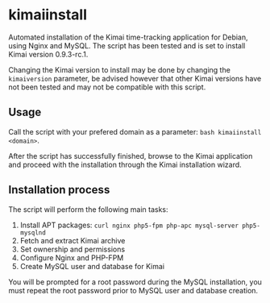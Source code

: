 kimaiinstall
============
Automated installation of the Kimai time-tracking application for Debian, using Nginx and MySQL.
The script has been tested and is set to install Kimai version 0.9.3-rc.1.

Changing the Kimai version to install may be done by changing the `kimaiversion` parameter, be advised however that other Kimai versions have not been tested and may not be compatible with this script.

Usage
--------------
Call the script with your prefered domain as a parameter: `bash kimaiinstall <domain>`.

After the script has successfully finished, browse to the Kimai application and proceed with the installation through the Kimai installation wizard.

Installation process
--------------
The script will perform the following main tasks:

1. Install APT packages: `curl nginx php5-fpm php-apc mysql-server php5-mysqlnd`
2. Fetch and extract Kimai archive
3. Set ownership and permissions
4. Configure Nginx and PHP-FPM
5. Create MySQL user and database for Kimai

You will be prompted for a root password during the MySQL installation, you must repeat the root password prior to MySQL user and database creation.

